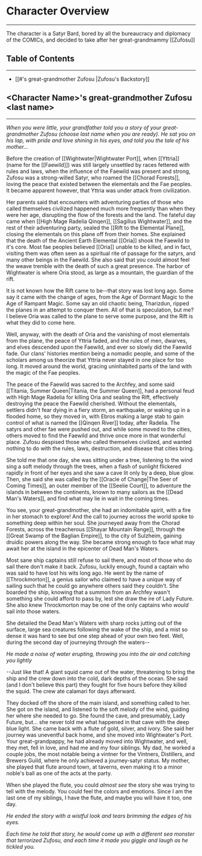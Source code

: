 # Character Overview
---
The character is a Satyr Bard, bored by all the bureaucracy and diplomacy of the COMICs, and decided to take after her great-grandmammy [[Zufosu]] 
## Table of Contents
___
- [[#<Character Name>'s great-grandmother Zufosu <last name>|Zufosu's Backstory]]
## \<Character Name>'s great-grandmother Zufosu \<last name>
---
*When you were little, your grandfather told you a story of your great-grandmother Zufosu (choose last name when you are ready). He sat you on his lap, with pride and love shining in his eyes, and told you the tale of his mother...*

Before the creation of [[Wightwater|Wightwater Port]], when [[Yttria]] (name for the [[Faewild]]) was still largely unsettled by races fettered with rules and laws, when the influence of the Faewild was present and strong, Zufosu was a strong-willed Satyr, who roamed the [[Chorad Forests]], loving the peace that existed between the elementals and the Fae peoples. It became apparent however, that Yttria was under attack from civilization.

Her parents said that encounters with adventuring parties of those who called themselves civilized happened much more frequently than when they were her age, disrupting the flow of the forests and the land. The fateful day came when [[High Mage Radelia Qinqen]], [[Sagillus Wightwater]], and the rest of their adventuring party, sealed the [[Rift to the Elemental Plane]], closing the elementals on this plane off from their homes. She explained that the death of the Ancient Earth Elemental [[Oria]] shook the Faewild to it's core. Most fae peoples believed [[Oria]] unable to be killed, and in fact, visiting them was often seen as a spiritual rite of passage for the satyrs, and many other beings in the Faewild. She also said that you could almost feel the weave tremble with the death of such a great presence. The harbor of Wightwater is where Oria stood, as large as a mountain, the guardian of the rift.

It is not known how the Rift came to be--that story was lost long ago. Some say it came with the change of ages, from the Age of Dormant Magic to the Age of Rampant Magic. Some say an old chaotic being, Tharizdun, ripped the planes in an attempt to conquer them. All of that is speculation, but me? I believe Oria was called to the plane to serve some purpose, and the Rift is what they did to come here.

Well, anyway, with the death of Oria and the vanishing of most elementals from the plane, the peace of Yttria faded, and the rules of men, dwarves, and elves descended upon the Faewild, and ever so slowly did the Faewild fade. Our clans' histories mention being a nomadic people, and some of the scholars among us theorize that Yttria never stayed in one place for too long. It moved around the world, gracing uninhabited parts of the land with the magic of the Fae peoples.

The peace of the Faewild was sacred to the Archfey, and some said [[Titania, Summer Queen|Titania, the Summer Queen]], had a personal feud with High Mage Radelia for killing Oria and sealing the Rift, effectively destroying the peace the Faewild cherished. Without the elementals, settlers didn't fear dying in a fiery storm, an earthquake, or waking up in a flooded home, so they moved in, with Ebros making a large stab to gain control of what is named the [[Qinqen River]] today, after Radelia. The satyrs and other fae were pushed out, and while some moved to the cities, others moved to find the Faewild and thrive once more in that wonderful place. Zufosu despised those who called themselves civilized, and wanted nothing to do with the rules, laws, destruction, and disease that cities bring.

She told me that one day, she was sitting under a tree, listening to the wind sing a soft melody through the trees, when a flash of sunlight flickered rapidly in front of her eyes and she saw a cave lit only by a deep, blue glow. Then, she said she was called by the [[Oracle of Change|The Seer of Coming Times]], an outer member of the [[Seelie Court]], to adventure the islands in between the continents, known to many sailors as the [[Dead Man's Waters]], and find what may lie in wait in the coming times. 

You see, your great-grandmother, she had an indomitable spirit, with a fire in her stomach to explore! And the call to journey across the world spoke to something deep within her soul. She journeyed away from the Chorad Forests, across the treacherous [[Shayar Mountain Range]], through the [[Great Swamp of the Baglian Empire]], to the city of Sulzheim, gaining druidic powers along the way. She became strong enough to face what may await her at the island in the epicenter of Dead Man's Waters.

Most sane ship captains still refuse to sail there, and most of those who do sail there don't make it back. Zufosu, luckily enough, found a captain who was said to have lost his wits long ago. He went by the name of [[Throckmorton]], a genius sailor who claimed to have a unique way of sailing such that he could go anywhere others said they couldn't. She boarded the ship, knowing that a summon from an Archfey wasn't something she could afford to pass by, lest she draw the ire of Lady Future. She also knew Throckmorton may be one of the only captains who *would* sail into those waters. 

She detailed the Dead Man's Waters with sharp rocks jutting out of the surface, large sea creatures following the wake of the ship, and a mist so dense it was hard to see but one step ahead of your own two feet.  Well, during the second day of journeying through the waters--

*He made a noise of water erupting, throwing you into the air and catching you lightly*

--Just like that! A giant squid came out of the water, threatening to bring the ship and the crew down into the cold, dark depths of the ocean. She said (and I don't believe this part) they fought for five hours before they killed the squid. The crew ate calamari for days afterward. 

They docked off the shore of the main island, and something called to her. She got on the island, and listened to the soft melody of the wind, guiding her where she needed to go. She found the cave, and presumably, Lady Future, but... she never told me what happened in that cave with the deep blue light. She came back with a flute of gold, silver, and ivory. She said her journey was uneventful back home, and she moved into Wightwater's Port. Your great-grandpappy, he had already moved into Wightwater, and well, they met, fell in love, and had me and my four siblings. My dad, he worked a couple jobs, the most notable being a vintner for the Vintners, Distillers, and Brewers Guild, where he only achieved a journey-satyr status. My mother, she played that flute around town, at taverns, even making it to a minor noble's ball as one of the acts at the party.

When she played the flute, you could *almost see* the story she was trying to tell with the melody. You could feel the colors and emotions. Since I am the last one of my siblings, I have the flute, and maybe you will have it too, one day. 

*He ended the story with a wistful look and tears brimming the edges of his eyes.*

*Each time he told that story, he would come up with a different sea monster that terrorized Zufosu, and each time it made you giggle and laugh as he tickled you.*
